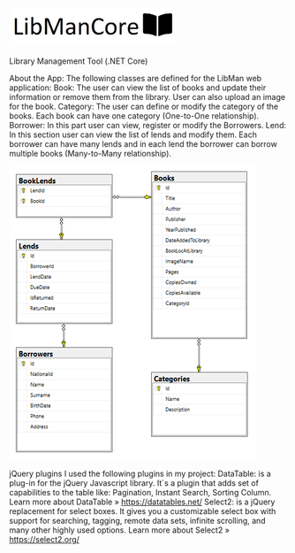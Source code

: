 # <img src="/LibMan_Core/wwwroot/img/Logo.png" width="300" />

Library Management Tool (.NET Core)

About the App:
The following classes are defined for the LibMan web application:
Book: The user can view the list of books and update their information or remove them from the library. User can also upload an image for the book.
Category: The user can define or modify the category of the books. Each book can have one category (One-to-One relationship).
Borrower: In this part user can view, register or modify the Borrowers.
Lend: In this section user can view the list of lends and modify them. Each borrower can have many lends and in each lend the borrower can borrow multiple books (Many-to-Many relationship).

<img src="/LibMan_Core/wwwroot/img/diagram.png"/>

jQuery plugins
I used the following plugins in my project:
DataTable: is a plug-in for the jQuery Javascript library. It`s a plugin that adds set of capabilities to the table like: Pagination, Instant Search, Sorting Column. 
Learn more about DataTable » https://datatables.net/
Select2: is a jQuery replacement for select boxes. It gives you a customizable select box with support for searching, tagging, remote data sets, infinite scrolling, and many other highly used options. Learn more about Select2 » https://select2.org/
